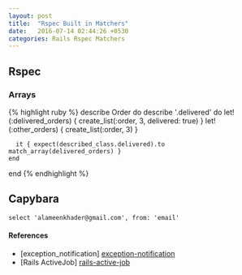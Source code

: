 ```yaml
---
layout: post
title:  "Rspec Built in Matchers"
date:   2016-07-14 02:44:26 +0530
categories: Rails Rspec Matchers
---
```

## Rspec
### Arrays
{% highlight ruby %}
  describe Order do
    describe '.delivered' do
      let!(:delivered_orders) { create_list(:order, 3, delivered: true) }
      let!(:other_orders) { create_list(:order, 3) }

      it { expect(described_class.delivered).to match_array(delivered_orders) }
    end
  end
{% endhighlight %}

## Capybara
`select 'alameenkhader@gmail.com', from: 'email'`

#### References
* [exception_notification] [exception-notification]
* [Rails ActiveJob] [rails-active-job]

[exception-notification]: https://github.com/smartinez87/exception_notification
[rails-active-job]: https://github.com/rails/rails/tree/master/activejob
